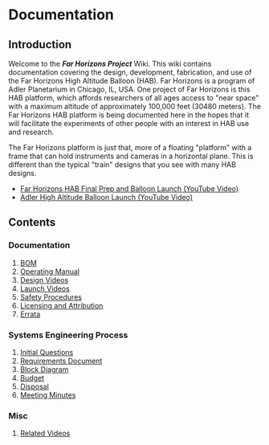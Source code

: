 # Documentation

## Introduction

Welcome to the ***Far Horizons Project*** Wiki. This wiki contains documentation covering the design, development, fabrication, and use of the Far Horizons High Altitude Balloon (HAB). Far Horizons is a program of Adler Planetarium in Chicago, IL, USA. One project of Far Horizons is this HAB platform, which affords researchers of all ages access to "near space" with a maximum altitude of approximately 100,000 feet (30480 meters). The Far Horizons HAB platform is being documented here in the hopes that it will facilitate the experiments of other people with an interest in HAB use and research.

The Far Horizons platform is just that, more of a floating "platform" with a frame that can hold instruments and cameras in a horizontal plane. This is different than the typical "train" designs that you see with many HAB designs.

* [Far Horizons HAB Final Prep and Balloon Launch (YouTube Video)](https://www.youtube.com/watch?v=B8adaqD0VHM)
* [Adler High Altitude Balloon Launch (YouTube Video)](https://www.youtube.com/watch?v=dkAsKEv4cnk)

## Contents

### Documentation
1. [BOM](bom.md)
2. [Operating Manual](operating_manual.md)
3. [Design Videos](design_videos.md)
4. [Launch Videos](launch_videos.md)
5. [Safety Procedures](safety_procedures.md)
6. [Licensing and Attribution](licensing_and_attribution.md)
7. [Errata](errata.md)

### Systems Engineering Process
1. [Initial Questions](initial_questions.md)
2. [Requirements Document](requirements_document.md)
3. [Block Diagram](block_diagram.md)
4. [Budget](budget.md)
5. [Disposal](disposal.md)
6. [Meeting Minutes](meeting_minutes.md)

### Misc
1. [Related Videos](related_videos.md)

